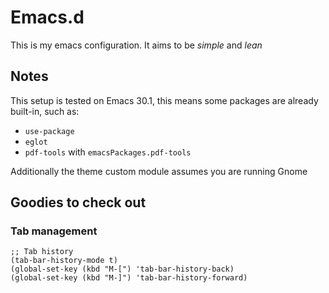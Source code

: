 # Emacs.d

This is my emacs configuration. It aims to be *simple* and *lean*

## Notes

This setup is tested on Emacs 30.1, this means some packages are already built-in, such as:

- `use-package`
- `eglot`
- `pdf-tools` with `emacsPackages.pdf-tools`

Additionally the theme custom module assumes you are running Gnome

## Goodies to check out

### Tab management

```elisp
;; Tab history
(tab-bar-history-mode t)
(global-set-key (kbd "M-[") 'tab-bar-history-back)
(global-set-key (kbd "M-]") 'tab-bar-history-forward)
```
